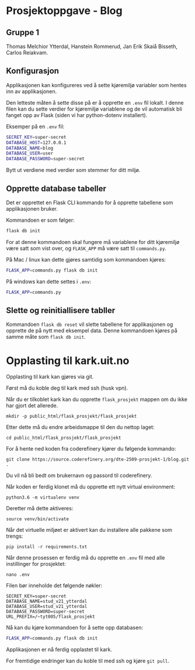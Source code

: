 # Prosjektoppgave - Blog

## Gruppe 1
Thomas Melchior Ytterdal, Hanstein Rommerud, Jan Erik Skaiå Bisseth, Carlos Reiakvam.

## Konfigurasjon
Applikasjonen kan konfigureres ved å sette kjøremiljø variabler som hentes inn av applikasjonen.

Den letteste måten å sette disse på er å opprette en `.env` fil lokalt. I denne filen kan du sette verdier for 
kjøremiljø variablene og de vil automatisk bli fanget opp av Flask (siden vi har python-dotenv installert).

Eksemper på en `.env` fil:

```bash
SECRET_KEY=super-secret
DATABASE_HOST=127.0.0.1
DATABASE_NAME=blog
DATABASE_USER=user
DATABASE_PASSWORD=super-secret
```

Bytt ut verdiene med verdier som stemmer for ditt miljø.

## Opprette database tabeller
Det er opprettet en Flask CLI kommando for å opprette tabellene som applikasjonen bruker.

Kommandoen er som følger:

```bash
flask db init
```
For at denne kommandoen skal fungere må variablene for ditt kjøremiljø være satt som vist over, og  `FLASK_APP` 
må være satt til `commands.py`. 

På Mac / linux kan dette gjøres samtidig som kommandoen kjøres:

```bash
FLASK_APP=commands.py flask db init
```

På windows kan dette settes i `.env`:

```bash
FLASK_APP=commands.py
```

## Slette og reinitiallisere tabller

Kommandoen `flask db reset` vil slette tabellene for applikasjonen og opprette de på nytt med eksempel data. 
Denne kommandoen kjøres på samme måte som `flask db init`.


# Opplasting til kark.uit.no

Opplasting til kark kan gjøres via git. 

Først må du koble deg til kark med ssh (husk vpn).

Når du er tilkoblet kark kan du opprette `flask_prosjekt` mappen om du ikke har gjort det allerede.

```shell
mkdir -p public_html/flask_prosjekt/flask_prosjekt
```

Etter dette må du endre arbeidsmappe til den du nettop laget:

```shell
cd public_html/flask_prosjekt/flask_prosjekt
```

For å hente ned koden fra coderefinery kjører du følgende kommando:

```shell
git clone https://source.coderefinery.org/dte-2509-prosjekt-1/blog.git .
```

Du vil nå bli bedt om brukernavn og passord til coderefinery.

Når koden er ferdig klonet må du opprette ett nytt virtual environment:

```shell
python3.6 -m virtualenv venv
```

Deretter må dette aktiveres:

```shell
source venv/bin/activate
```

Når det virtuelle miljøet er aktivert kan du installere alle pakkene som trengs:

```shell
pip install -r requirements.txt
```

Når denne prosessen er ferdig må du opprette en `.env` fil med alle instillinger for prosjektet:

```shell
nano .env
```

Filen bør inneholde det følgende nøkler:

```shell
SECRET_KEY=super-secret
DATABASE_NAME=stud_v21_ytterdal
DATABASE_USER=stud_v21_ytterdal
DATABASE_PASSWORD=super-secret
URL_PREFIX=/~tyt005/flask_prosjekt
```

Nå kan du kjøre kommandoen for å sette opp databasen:

```bash
FLASK_APP=commands.py flask db init
```

Applikasjonen er nå ferdig opplastet til kark. 

For fremtidige endringer kan du koble til med ssh og kjøre `git pull`.